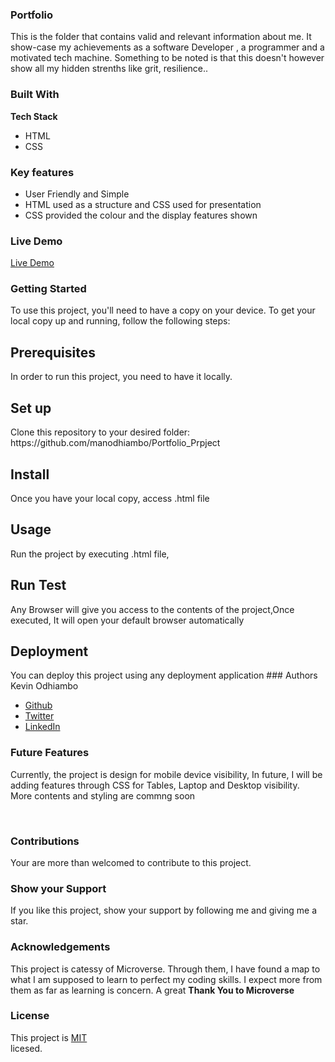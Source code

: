 ### Portfolio
<p>This is the folder that contains valid and relevant information about me.
It show-case my achievements as a software Developer , a programmer and a motivated tech machine.
Something to be noted is that this doesn't however show all my hidden strenths like grit, resilience..
</p>

### Built With

<b>Tech Stack</b>
<ul>
<li>HTML</li>
<li>CSS</li>
</ul>

### Key features
<ul>
<li>User Friendly and Simple</li>
<li>HTML used as a structure and CSS used for presentation</li>
<li>CSS provided the colour and the display features shown</li>
</ul>

### Live Demo
<a href="file:///C:/Users/manod/OneDrive/Desktop/Portfolio_Project/main/index.html">Live Demo </a>

### Getting Started

<p>To use this project, you'll need to have a copy on your device.
To get your local copy up and running, follow the following steps:</p>

<h2>Prerequisites</h2>
In order to run this project, you need to have it locally.<br>

<h2>Set up</h2>
Clone this repository to your desired folder:
https://github.com/manodhiambo/Portfolio_Prpject

<h2>Install</h2>
Once you have your local copy, access .html file

<h2>Usage</h2>
Run the project by executing .html file,

<h2>Run Test</h2>
Any Browser will give you access to the contents of the project,Once executed, It will open your default browser automatically

<h2>Deployment</h2>
You can deploy this project using any deployment application
### Authors
Kevin Odhiambo
<ul>
<li><a href="https://www.github.com/manodhiambo">Github</a></li>
<li><a href="https://www.twitter.com/KEVINOD71550785">Twitter</a></li>
<li><a href="https://www.linkedin.com/in/manodhiambo">LinkedIn</a></li>
</ul>

### Future Features
<p>Currently, the project is design for mobile device visibility, In future,  I will be adding features through CSS for Tables, Laptop and Desktop visibility.<br>
More contents and styling are commng soon</p><br>

### Contributions
Your are more than welcomed to contribute to this project.

### Show your Support
If you like this project, show your support by following me and giving me a star.

### Acknowledgements
This project is  catessy of Microverse. Through them, I have found a map to what I am supposed to learn
to perfect my coding skills. I expect more from them as far as learning is concern. A great <b>Thank You to Microverse</b>

### License
This project is <a href="https://choosealicense.com/licenses/mit/">MIT</a><br>licesed.

